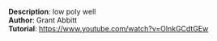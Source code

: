 **Description**: low poly well  
**Author**: Grant Abbitt  
**Tutorial**: https://www.youtube.com/watch?v=OlnkGCdtGEw